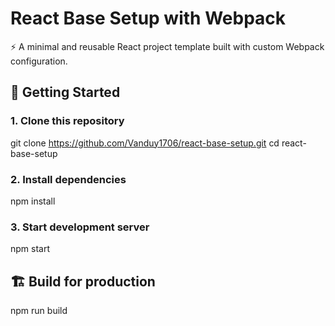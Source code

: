 # React Base Setup with Webpack

⚡️ A minimal and reusable React project template built with custom Webpack configuration.

## 🚀 Getting Started

### 1. Clone this repository

git clone https://github.com/Vanduy1706/react-base-setup.git
cd react-base-setup

### 2. Install dependencies

npm install

### 3. Start development server

npm start

## 🏗️ Build for production

npm run build
